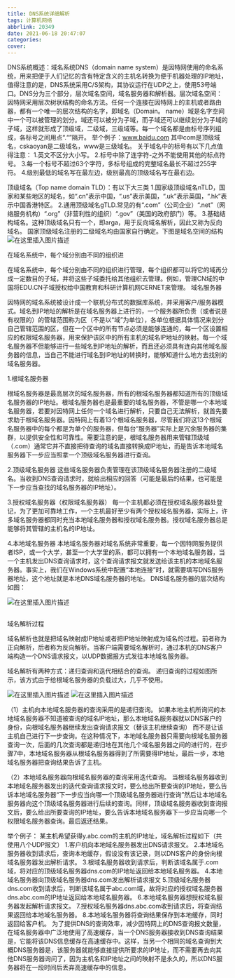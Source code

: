 ```yaml
---
title: DNS系统详细解析
tags: 计算机网络
abbrlink: 20349
date: 2021-06-18 20:47:07
categories:
cover:
---
```




DNS系统概述：域名系统DNS（domain name system）是因特网使用的命名系统，用来把便于人们记忆的含有特定含义的主机名转换为便于机器处理的IP地址，值得注意的是，DNS系统采用C/S架构，其协议运行在UDP之上，使用53号端口。DNS分为三个部分，层次域名空间，域名服务器和解析器。层次域名空间：因特网采用层次树状结构的命名方法。任何一个连接在因特网上的主机或者路由器，都有一个唯一的层次结构的名字，即域名（Domain。<!--more--> name）域是名字空间中一个可以被管理的划分。域还可以被分为子域，而子域还可以继续划分为子域的子域，这样就形成了顶级域，二级域，三级域等。每一个域名都是由标号序列组成，各标号之间用点“.“”隔开。
举个例子：www.baidu.com 其中com是顶级域名，cskaoyan是二级域名，www是三级域名。
关于域名中的标号有以下几点值得注意：
1.英文不区分大小写。
2.标号中除了连字符-之外不能使用其他的标点符号。
3.每一个标号不超过63个字符，多标号组成的完整域名最长不超过255字符。
4.级别最低的域名写在最左边，级别最高的顶级域名写在最右边。

顶级域名（Top name domain TLD）：有以下大三类
1.国家级顶级域名nTLD，国家和某些地区的域名，如“.cn”表示中国，“.us”表示美国，“.uk”表示英国，“.hk”表示中国香港特区。
2.通用顶级域名gTLD.常见的有“.com”（公司企业）“.net”（网络服务机构）“.org”（非营利性的组织）“.gov”（美国的政府部门）等。
3.基础结构域名。这种顶级域名只有一个，即arga，用于反向域名解析，因此又称为反向域名。
国家顶级域名注册的二级域名均由国家自行确定。下图是域名空间的结构![在这里插入图片描述](https://img-blog.csdnimg.cn/20181227145035233.png?x-oss-process=image/watermark,type_ZmFuZ3poZW5naGVpdGk,shadow_10,text_aHR0cHM6Ly9ibG9nLmNzZG4ubmV0L2FhMTkyODk5Mjc3Mg==,size_16,color_FFFFFF,t_70)

在域名系统中，每个域分别由不同的组织进

在域名系统中，每个域分别由不同的组织进行管理，每个组织都可以将它的域再分成一定数目的子域，并将这些子域委托给其他组织去管理。例如，管理CN域的中国将EDU.CN子域授权给中国教育和科研计算机网CERNET来管理。
域名服务器

因特网的域名系统被设计成一个联机分布式的数据库系统，并采用客户/服务器模式。域名到IP地址的解析是在域名服务器上进行的，一个服务器所负责（或者说是有权限的）的管辖范围称为区（不是以“域”为单位），各单位根据具体情况来划分自己管辖范围的区，但在一个区中的所有节点必须是能够连通的，每一个区设置相应的权限域名服务器，用来保护该区中的所有主机的域名IP地址的映射。每一个域名服务器不但能够进行一些域名到IP地址的解析，而且还必须具有连向其他域名服务器的信息，当自己不能进行域名到IP地址的转换时，能够知道什么地方去找别的域名服务器。

1.根域名服务器

根域名服务器是最高层次的域名服务器，所有的根域名服务器都知道所有的顶级域名服务器的IP地址。根域名服务器也是最重要的域名服务器，不管是哪一个本地域名服务器，若要对因特网上任何一个域名进行解析，只要自己无法解析，就首先要求助于根域名服务器。因特网上有着13个根域名服务器，尽管我们将这13个根域名服务器中的每个都是为单个的服务器，但每台“服务器”实际上是冗余服务器的集群，以提供安全性和可靠性。需要注意的是，根域名服务器用来管辖顶级域（.com）通常它并不直接把待查询的域名直接转换成IP地址，而是告诉本地域名服务器下一步应当照拿一个顶级域名服务器进行查询。

2.顶级域名服务器
这些域名服务器负责管理在该顶级域名服务器注册的二级域名。当收到DNS查询请求时，就给出相应的回答（可能是最后的结果，也可能是下一步应当查找的域名服务器的IP地址）。

3.授权域名服务器（权限域名服务器）
每一个主机都必须在授权域名服务器处登记，为了更加可靠地工作，一个主机最好至少有两个授权域名服务器，实际上，许多域名服务器都同时充当本地域名服务器和授权域名服务器。授权域名服务器总是能够将其管辖的主机名的IP地址。

4.本地域名服务器
本地域名服务器对域名系统非常重要，每一个因特网服务提供者ISP，或一个大学，甚至一个大学里的系，都可以拥有一个本地域名服务器，当一个主机发出DNS查询请求时，这个查询请求报文就发送给该主机的本地域名服务器。事实上，我们在Windows系统中配置“本地连接”时，就需要填写DNS服务器地址，这个地址就是本地DNS域名服务器的地址。
DNS域名服务器的层次结构如图：


 ![在这里插入图片描述](https://img-blog.csdnimg.cn/20181227150929581.png?x-oss-process=image/watermark,type_ZmFuZ3poZW5naGVpdGk,shadow_10,text_aHR0cHM6Ly9ibG9nLmNzZG4ubmV0L2FhMTkyODk5Mjc3Mg==,size_16,color_FFFFFF,t_70)

## 


域名解析过程

域名解析也就是把域名映射成IP地址或者把IP地址映射成为域名的过程。前者称为正向解析，后者称为反向解析。当客户端需要域名解析时，通过本机的DNS客户端构造一个DNS请求报文，以UDP数据报方式发往本地域名服务器。

域名解析有两种方式：递归查询和迭代相结合的查询。
递归查询的过程如图所示，该方式由于给根域名服务器的负载过大，几乎不使用。


 ![在这里插入图片描述](https://img-blog.csdnimg.cn/20181227151325924.png?x-oss-process=image/watermark,type_ZmFuZ3poZW5naGVpdGk,shadow_10,text_aHR0cHM6Ly9ibG9nLmNzZG4ubmV0L2FhMTkyODk5Mjc3Mg==,size_16,color_FFFFFF,t_70)
 ![在这里插入图片描述](https://img-blog.csdnimg.cn/20181227151342382.png?x-oss-process=image/watermark,type_ZmFuZ3poZW5naGVpdGk,shadow_10,text_aHR0cHM6Ly9ibG9nLmNzZG4ubmV0L2FhMTkyODk5Mjc3Mg==,size_16,color_FFFFFF,t_70)



（1）主机向本地域名服务器的查询采用的是递归查询。
如果本地主机所询问的本地域名服务器不知道被查询的域名IP地址，那么本地域名服务器就以DNS客户的身份，向根域名服务器继续发出查询请求报文（替该主机继续查询）
而不是让该主机自己进行下一步查询。在这种情况下，本地域名服务器只需要向根域名服务器查询一次，后面的几次查询都是递归地在其他几个域名服务器之间的进行的，在步骤7中，本地域名服务器从根域名服务器得到了所需要得IP地址，最后一步，本地域名服务器把查询结果告诉了主机。

（2）本地域名服务器向根域名服务器的查询采用迭代查询。
当根域名服务器收到本地域名服务器发出的迭代查询请求报文时，要么给出所要查询的IP地址，要么告诉本地域名服务器“下一步应当向哪一个顶级域名服务器进行查询”然后让本地域名服务器向这个顶级域名服务器进行后续的查询。同样，顶级域名服务器收到查询报文后，要么给出所要查询的IP地址，要么告诉本地域名服务器下一步应当向哪一个权限域名服务器查询。最后返还结果。

举个例子：
某主机希望获得y.abc.com的主机的IP地址，域名解析过程如下（共使用八个UDP报文）
1.客户机向本地域名服务器发出DNS请求报文。
2.本地域名服务器收到请求后，查询本地缓存，假设没有该记录，则以DNS客户的身份向根域名服务器发出解析请求。
3.根域名服务器收到请求后，判断该域名属于.com域，将对应的顶级域名服务器dns.com的IP地址返回给本地域名服务器。
4.本地域名服务器向顶级域名服务器dns.com发出解析请求报文
5.顶级域名服务器dns.com收到请求后，判断该域名属于abc.com域，故将对应的授权域名服务器dns.abc.com的IP地址返回给本地域名服务器。
6.本地域名服务器想授权域名服务器发起解析请求报文。
7.授权域名服务器dns.abc.com收到请求后，将查询结果返回给本地域名服务器。
8.本地域名服务器将查询结果保存到本地缓存，同时返回给客户机。
为了提供DNS的查询效率，减少因特网上的DNS查询报文数量，在域名服务器中广泛地使用了高速缓存，当一个DNS服务器接收到DNS查询结果是，它能将该DNS信息缓存在高速缓存中。这样，当另一个相同的域名查询到大概DNS服务器是，该服务器就能够直接提供所要求的IP地址，而不需要再去向其他DNS服务器询问了，因为主机名和IP地址之间的映射不是永久的，所以DNS服务器将在一段时间后丢弃高速缓存中的信息。
